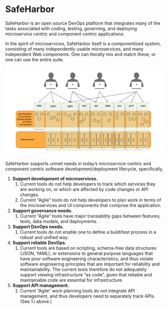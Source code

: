 # SafeHarbor

SafeHarbor is an open source DevOps platform that integrates many of the tasks
associated with coding, testing, governing, and deploying microservice centric
and component centric applications.

In the spirit of microservices, SafeHarbor itself is a componentized system,
consisting of many independently usable microservices, and many independent
Web components. One can literally mix and match these, or one can use the
entire suite.

![SafeHarbor Integrated View](SafeHarbor_Integrated_View.png "SafeHarbor Integrated View")

SafeHarbor supports unmet needs in today’s microservice-centric and component centric
software development/deployment lifecycle, specifically,

<ol>
<li><b>Support development of microservices.</b>
	<ol>
	<li>Current tools do not help developers to track which services they are
	working on, or which are affected by code changes or API changes.</li>
	<li>Current “Agile” tools do not help developers to plan work in terms of the
	microservices and UI components that comprise the application.</li>
	</ol>
</li>
<li><b>Support governance needs.</b>
	<ol>
	<li>Current “Agile” tools have major traceability gaps between features, tests,
	data models, and deployments.</li>
	</ol>
<li><b>Support DevOps needs.</b>
	<ol>
	<li>Current tools do not enable one to define a build/test process in a robust
	and unified way.</li>
	</ol>
</li>
<li><b>Support reliable DevOps.</b>
	<ol>
	<li>Current tools are based on scripting, schema-free data structures (JSON, YAML),
	or extensions to general purpose languages that have poor software engineering
	characteristics, and thus violate software engineering principles that are
	important for reliability and maintainability. The current tools therefore
	do not adequately support viewing infrastructure “as code”, given that
	reliable and maintainable code are essential for infrastructure.</li>
	</ol>
</li>
<li><b>Support API management.</b>
	<ol>
	<li>Current “Agile” work planning tools do not integrate API management,
	and thus developers need to separately track APIs. (See 1.i above.)</li>
	</ol>
</li>
</ol>
